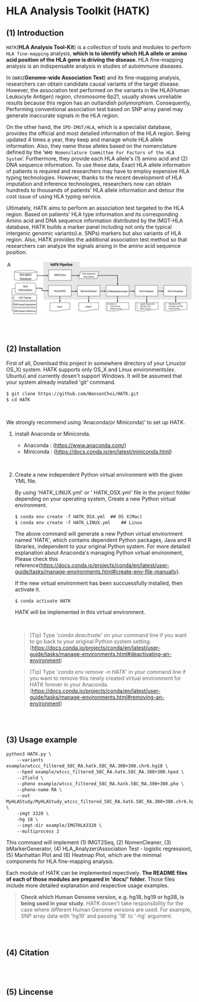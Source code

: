 # HLA Analysis Toolkit (HATK)

## (1) Introduction

`HATK`(**HLA Analysis Tool-Kit**) is a collection of tools and modules to perform `HLA fine-mapping` analysis, **which is to identify which HLA allele or amino acid position of the HLA gene is driving the disease**. HLA fine-mapping analysis is an indispensable analysis in studies of autoimmune diseases.

In `GWAS`(**Genome-wide Association Test**) and its fine-mapping analysis, researchers can obtain candidate causal variants of the target disease. However, the association test performed on the variants in the HLA(Human Leukocyte Antigen) region, chromosome 6p21, usually shows unreliable results because this region has an outlandish polymorphism. Consequently, Performing conventional association test based on SNP array panel may generate inaccurate signals in the HLA region.

On the other hand, the `IPD-IMGT/HLA`, which is a specialist database, provides the official and most detailed information of the HLA region. Being updated 4 times a year, they keep and manage whole HLA allele information. Also, they name those alleles based on the nomenclature defined by the '`WHO Nomenclature Committee For Factors of the HLA System`’. Furthermore, they provide each HLA allele's (1) amino acid and (2) DNA sequence information. To use these data, Exact HLA allele information of patients is required and researchers may have to employ expensive HLA typing technologies. However, thanks to the recent development of HLA imputation and inference technologies, researchers now can obtain hundreds to thousands of patients’ HLA allele information and detour the cost issue of using HLA typing service.

Ultimately, HATK aims to perform an association test targeted to the HLA region. Based on patients’ HLA type information and its corresponding Amino acid and DNA sequence information distributed by the IMGT-HLA database, HATK builds a marker panel including not only the typical intergenic genomic variants(i.e. SNPs) markers but also variants of HLA region. Also, HATK provides the additional association test method so that researchers can analyze the signals arising in the amino acid sequence position.


![WorkFlow](docs/img/Pipeline_WorkFlow.png)

<br>
<br>



## (2) Installation

First of all, Download this project in somewhere directory of your Linux(or OS_X) system. HATK supports only OS_X and Linux environments(ex. Ubuntu) and currently dosen't support Windows. It will be assumed that your system already installed 'git' command.

```
$ git clone https://github.com/WansonChoi/HATK.git
$ cd HATK
```
<br>

We strongly recommend using 'Anaconda(or Miniconda)' to set up HATK. 



1. install Anaconda or Miniconda.

    - Anaconda : (https://www.anaconda.com/)
    - Miniconda : (https://docs.conda.io/en/latest/miniconda.html)
<br>

2. Create a new independent Python virtual environment with the given YML file.

	By using 'HATK_LINUX.yml' or ' HATK_OSX.yml' file in the project folder depending on your operating system, Create a new Python virtual environment.
    
	```
	$ conda env create -f HATK_OSX.yml  ## OS X(Mac)
	$ conda env create -f HATK_LINUX.yml    ## Linux
	```
	
	The above command will generate a new Python virtual environment named 'HATK', which contains dependent Python packages, Java and R libraries, independent to your original Python system. For more detailed explanation about Anaconda's managing Python virtual environment, Please check this reference(https://docs.conda.io/projects/conda/en/latest/user-guide/tasks/manage-environments.html#create-env-file-manually).

	If the new virtual environment has been succuessfully installed, then activate it.

	```
	$ conda activate HATK
	```


    HATK will be implemented in this virtual environment. 


    <br>


	> (Tip) Type '_conda deacitvate_' on your command line if you want to go back to your original Python system setting. (https://docs.conda.io/projects/conda/en/latest/user-guide/tasks/manage-environments.html#deactivating-an-environment)


	> (Tip) Type '_conda env remove -n HATK_' in your command line if you want to remove this newly created virtual environment for HATK forever in your Anaconda. (https://docs.conda.io/projects/conda/en/latest/user-guide/tasks/manage-environments.html#removing-an-environment)

<br>
<br>


## (3) Usage example

```
python3 HATK.py \
    --variants example/wtccc_filtered_58C_RA.hatk.58C_RA.300+300.chr6.hg18 \
    --hped example/wtccc_filtered_58C_RA.hatk.58C_RA.300+300.hped \
    --2field \
    --pheno example/wtccc_filtered_58C_RA.hatk.58C_RA.300+300.phe \
    --pheno-name RA \
    --out MyHLAStudy/MyHLAStudy_wtccc_filtered_58C_RA.hatk.58C_RA.300+300.chr6.hg18 \
    -imgt 3320 \
    -hg 18 \
    --imgt-dir example/IMGTHLA3320 \
    --multiprocess 2
```

This command will implement (1) IMGT2Seq, (2) NomenCleaner, (3) bMarkerGenerator, (4) HLA_Analyzer(Association Test - logistic regression), (5) Manhattan Plot and (6) Heatmap Plot, which are the minimal components for HLA fine-mapping analysis.

Each module of HATK can be implemented repectively. **The README files of each of those modules are prepared in 'docs/' folder.** Those files include more detailed explanation and respective usage examples.

> **Check which Human Genome version, e.g. hg18, hg19 or hg38, is being used in your study**. HATK dosen't take responsibility for the case where different Human Genome versions are used. For example, SNP array data with 'hg19' and passing '18' to '-hg' argument.

<br>
<br>

## (4) Citation

<br>
<br>


## (5) Lincense






<!-- comment 
## \<History\>

2nd Repository for HATK project.

(2018. 8. 2.)
Remote repository has been moved from Bitbucket to Github.


(2018. 12. 19.)
The branch 'b_20181219' has been created to
	(1) introduce logging system,
	(2) optimize and enhance the general performance,

and etc. 


(2019. 1. 10.)
The core engine modules("HLAtoSequences.py", "encodeVariants.py", "encodeHLA.py") are reworked urgently to solve the memroy usage problem(It was found to use maximum 64G RAM apporximately maybe due to Pandas).

The rework was primarily done in the work with Yang Luo in the repository of "MakeReference_v2" and the finalized rework outputs are applied to this project.
-->


<!-- ## (2) Backgrounds

#### [Extreme Polymorphism in HLA region]

- Genes in the HLA region are well known for their extreme polymorphism. For example, It has been found that there are at least 7,000 alleles for the HLA-B gene and other HLA genes also usually have more than 100 alleles. (<https://www.ebi.ac.uk/ipd/imgt/hla/stats.html>) Furthermore, while the SNPs in the most of genome are assumed to be bi-allelic, which means only two kinds of different alleles appear in each position of those SNPs, the SNPs in the HLA region are often more than bi-allelic.
- NGS technique with Human Reference Genome and most SNP array panel, which lots of genomic researchers employ, actually assume that all SNPs are bi-allelic including the SNPs in the HLA region. That's why the result of the association test on the HLA region is usually inaccurate.
- The IPD-IMGT/HLA database is a specialist database and provides the official amino acid and DNA sequence of each HLA allele. This information can be used to make a marker panel of the researcher's study samples where this marker panel can include the polymorphism of the HLA region.
- The IPD-IMGT/HLA database not only supervises the sequence information but also names those official sequences based on the nomenclature defined by the `WHO Nomenclature Committee For Factors of the HLA System`(<http://hla.alleles.org/nomenclature/committee.html>).

- Also, the IMGT-HLA database continuously updates itself 4 times a year, collecting new HLA alleles and their sequence information.
- HLA researchers may want to choose the latest or specific version of the IMGT-HLA database.

- HATK provides a module IMGT2Seq which can pre-process data files distributed by the IMGT-HLA database with the specific version. By processing the data to dictionary files, the IMGT2Seq not only facilitates the following steps of HATK but also lets researchers use that information more conveniently. Please check '_1_IMGT2Seq.md' file in 'docs/' folder for more details about the IMGT2Seq.


#### [HLA Nomenclature]

- As mentioned above, it is common for HLA genes to have more than 100, even thousands, alleles due to its polymorphism. Consequently, To handle those many alleles, the '`WHO Nomenclature Committee For Factors of the HLA System`’ introduced their own nomenclature system and names all those alleles based on this nomenclature.

- The 1st nomenclature without separator (ex. A*3301) was introduced in 1987. However, as more and more new HLA alleles were found, that nomenclature became not enough to embrace all those alleles, which is called 'rollover' problem. So, around 2010, '`The WHO Nomenclature Committee for Factors of the HLA System`' met and updated the old nomenclature(http://hla.alleles.org/nomenclature/naming_2010.html).

- Also, in the updated nomenclature, two more nomenclatures, P-code and G-code, were newly introduced to effectively classify HLA alleles based on the difference in the 2nd and 3rd exon of amino acid or DNA sequence. Researchers may have to convert HLA alleles given in `P-code` or `G-code` nomenclature to the ones in the `standard` nomenclature.

- The thing is that both old and updated nomenclature can be used in the HLA research area. In other words, some research groups keep their patients' HLA type information in the old nomenclature and other groups do it in the updated one. Researches may confront a situation where they have to check whether the given HLA allele is in either the old or updated nomenclature. Also, they might need to convert a given HLA allele name within the old nomenclature to its updated one.

- The field-separator is often omitted implicitly though the updated nomenclature is used. Sometimes researchers need to retrieve that field information back. For example, if the allele DPB1\*101101 is given, then researchers need to determine whether this allele corresponds to DBP1\*10:11:01, DPB1\*101:101 or DPB1\*1011:01. The actual answer for this is DPB1\*1011:01 in the IMGT version 3.37.0.

- The module NomenCleaner undertakes those converting jobs including field-checking function.  Please check '_3_NomenCleaner.md' file in 'docs/' folder for more details about the NomenCleaner.



#### [Various sources to acquire patients’ HLA type information]

- `HLA type information` of patients is required to bring the amino acid and DNA sequence information distributed by the IMGT-HLA database.
- To get the patients' HLA type information, the gold-standard way is to take advantage of sequencing-based **HLA typing service**. However, **this way usually takes lots of costs for researchers**.
- Thanks to the recent development of HLA imputation and inference technologies, researchers now can obtain patients’ HLA allele information without using the HLA typing service and detour the cost issue.
- There are lots of software that realize that HLA imputaton or inference. However, the output of each of that software, i.e. output file format, containing HLA type information also varies. Researchers may perform additional text-processing to merge and integrate those results.
- Here, we introduced a new file format `HLA PED(HPED)` where all those results from different software can be merged. This file format is similar to the PLINK ped file but consists of 22(6 + 8*2) columns. Left 6 columns are exactly same as Plink ped file ('Family_ID', 'Individual_ID', 'Paternal_ID', 'Maternal_ID', 'Sex', 'Phenotype') and other 16 columns are Individual's HLA diploid (unphased) genotypes(2 HLA alleles for each HLA gene) of **8 HLA genes(A, B, C, DPA1, DPB1, DQA1, DQB1, DRB1; in this order)**.
- HLA2HPED takes the results from each different software and merge them into a new HPED file.

#### [Proper Association Test]

- Under construction. -->